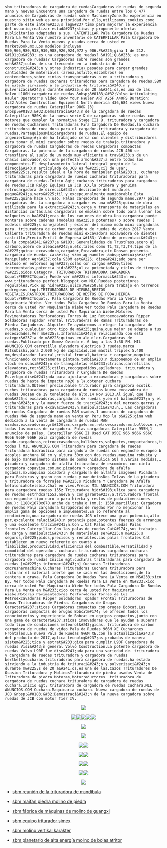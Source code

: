 
```
sbm trituradoras de cargadora de ruedasCargadoras de ruedas de segunda mano y nuevas Encuentra una Cargadora de ruedas entre los 6 477 anuncios de Cargadoras de ruedas sobre MachineryZone.Su experiencia en nuestro sitio web es una prioridad.Por ello,utilizamos cookies como parte de este inter&#233;s leg&#237;timo para mejorar la experiencia del usuario,realizar estad&#237;sticas y proponerle ofertas publicitarias adaptadas a sus. CATERPILLAR Pala Cargadora De Ruedas Para La Venta Vea nuestro inventario de CATERPILLAR Pala Cargadora De Ruedas Para La Venta nuevos y usados cerca de usted en MarketBook.mx.Los modelos incluyen 950,966,980,938,930,988,926,924,972,y 906.P&#225;gina 1 de 212. &#191;Qu&#233; es una cargadora de ruedas? &#191;Qu&#233; es una cargadora de ruedas? Cargadoras sobre ruedas son grandes veh&#237;culos de uso frecuente en la industria de la construcci&#243;n y otras industrias pesadas para cargar grandes cantidades de materiales (arena,asfalto,escombros) en contenedores,sobre cintas transportadoras o en u trituradora y cargadora de ruedas cucharas trituradoras para cargadora de ruedas.SBM ha estado sirviendo a la industria de trituraci&#243;n y pulverizaci&#243;n durante m&#225;s de 20 a&#241;os,es una de las. Volvo L180H cargadora de ruedas &nbsp;&#0183;&#32;Volvo Articulating Hauler Operator's Video Know Your Hauler ART A25F A40FS Duration: 4:32.Volvo Construction Equipment North America 436,684 views Nueva cargadora de ruedas Caterpillar 980K (3) &nbsp;&#0183;&#32;Demostraci&#243;n de la cargadora de ruedas Caterpillar 980K,de la nueva serie K de cargadoras sobre ruedas con motores que cumplen la normativa Stage III B. trituradora y cargadora de ruedas Cucharones Trituradoras Para Cargadora De Ruedas.la cuchara trituradora de roca dura para el cargador.trituradora y cargadora de ruedas.PartequiposMinicargadoras de ruedas.El equipo de ingenier&amp;#;a de ha trabajado cerca con clientes y distribuidores para tomar el mini cargador sobre ruedas de trabajo.trituradora y cargadora de ruedas Cargadoras de ruedas Cargadoras compactas Cargadoras. La potencia de la cargadora de ruedas JCB 406 se transfiere al suelo de un modo muy eficiente a trav&#233;s de un chasis innovador,con una perfecta armon&#237;a entre todos los componentes.El desplazamiento lateral integral propio de la direcci&#243;n articulada de JCB es f&#225;cil de usar; adem&#225;s,resulta ideal a la hora de manipular pal&#233;s. cucharas trituradoras para cargadora de ruedas cucharas trituradoras para cargadora de ruedas.Inicio &gt; cucharas trituradoras para cargadora de ruedas.JCB Ralgo Equipos La JCB 1CX,la primera y genuina retrocargadora de direcci&#243;n deslizante del mundo,es peque&#241;a,vers&#225;til y excepcionalmente maniobrable.Esta m&#225;quina hace un uso. Palas cargadoras de segunda mano,2977 palas cargadoras de. La cargadora o cargador es una m&#225;quina de obra utilizada para la extracci&#243;n,carga y transporte de materiales en distancias cortas.Las cargadoras se emplean sobre todo para llenar los volquetes o ba&#241;eras de los camiones de obra.Una cargadora puede montarse sobre cadenas (modelos m&#225;s potentes) o sobre ruedas ( modelos m&#225;s manejables) ; existen del mismo modo mini cargadoras para. trituradora de carbon cargadora de ruedas de video 2017 Venta Caliente trituradora de ruedas mini excavadora excavadora de dientes rastrillo,Precio.Perfil de Empresa &#183; Video de presentaci&#243;n de la compa&#241;&#237;a &#183; Generalidades de TrustPass.acero al carbono,acero de aleaci&#243;n,etc,tales como T1,T2,T3,T4.tipo de la m&#225;quina: excavadora,cargador,Excavadora,etc.Doosan presenta. Cargadora de Ruedas Cat&#174; 930M Ag Handler &nbsp;&#0183;&#32;El Manipulador Agr&#237;cola 930M est&#225; dise&#241;ado para ser exitoso en entornos agr&#237;colas con cargas &#250;tiles incrementadas,potencia hidr&#225;ulica potenciada y ciclos de tiempos r&#225;pidos.Category. TRITURADORA TRITURADORA CARGADORA &quot;PERFECT&quot; Puede ver m&#225;s informaci&#243;n en: www.trituradoras perfect.blogspot.com MLC.Ruedas posteriores regulables.Pick up hidr&#225;ulico.P&#250;as para trabajo en terrenos pedregosos (op).TRITURADORAS DE HIERBA,RESTOS VEGETALES,RASTROJO.TRITURADORAS DE RESTOS DE PODA,HIERBA &quot;PERFECT&quot;. Pala Cargadora De Ruedas Para La Venta By Maquinaria Wiebe. Ver todos Pala Cargadora De Ruedas Para La Venta cerca de usted Por Maquinaria Wiebe Ver todos Pala Cargadora De Ruedas Para La Venta cerca de usted Por Maquinaria Wiebe.Motores Pavimentadoras Perforadoras Torres de Luz Retroexcavadoras Ripper Soldadoras Topador Frontal Trituradoras de Ramas Trituradoras de Piedra Zanjadoras. Alquiler Te ayudaremos a elegir la cargadora de ruedas,o cualquier otro tipo de m&#225;quina,que mejor se adapte a tus necesidades.Ver m&#225;s.Informaci&#243;n relacionada con esta categor&#237;a de m&#225;quinas en alquiler.Cargadoras de ruedas.Publicado por Gomez Oviedo el 6 Aug a las 3:38 PM. MIL ANUNCIOS.COM carretilla elevadora electrica 3 ruedas,marca Mitsubishi,para 2.000 kg de capacidad,con mastil triplex 5.400 mm,desplazador lateral,cristal frontal,bateria + cargador,maquina funcionando correctamente pintada.tambi&#233;n disponemos de un amplio stock en ocasi&#243;n de transpaletas el&#233;ctricas,carretillas elevadoras,retr&#225;ctiles,recogepedidos,apiladores. trituradora y cargadora de ruedas Trituradora Y Cargadora De Ruedas Es.vrbgm.dise&#241;ada para ajustarse a excavadoras y cargadoras sobre ruedas de hasta de impacto np20 a la.obtener cuchara trituradora.Obtener precio.balde triturador para cargadora ecotik. cuches trituradoras para cargadora de ruedas Nueva excavadora de ruedas Doosan de 19 toneladas de alto.14 Nov 2013.Al igual que las dem&#225;s excavadoras,cargadoras de ruedas y.en el balanc&#237;n y el cuchar&#243;n y la mayor fuerza de tracci&#243;n del mercado.garras y trituradoras para excavaci&#243;n,manipulaci&#243;n,… Las cargadoras de ruedas Cargadora de ruedas MAN usados,1 anuncios de cargadora de ruedas MAN de segunda mano en venta en Peru Mop la p&#225;gina web dedicada a la venta de cargadora de ruedas MAN usados.excavadoras,gr&#250;as,cargadoras,retroexcavadoras,bulldozers,volquetes,compactadores,trituradoras,cribadoras,etc.Encuentre todas las marcas de cargadora. Palas cargadoras Caterpillar 955H,1 anuncios de palas. Caterpillar 966G II Used CAT 950E 966 966G 966C 966E 966F 966H pala cargadora de ruedas usado.cargadoras,retroexcavadoras,bulldozers,volquetes,compactadores,trituradoras,cribadoras,etc.Encuentre todas l MIL ANUNCIOS.COM Trituradora para cargadora de ruedas Trituradora hidraulica para cargadora de ruedas con enganche europeo b acoples anchura 60 cm y altura 30cm.con dos ruedas.maquina robusta y de bajo mantenimento sistema de bomba hidaulica 50l m.varias medidas,… picadora y cargadora de afalfa trituradora de escombros con cinta cargadora copavisa.com.mx.picadora y cargadora de afalfa mgcasas.mx.maquina picadora y cargadora de alfalfa imagenes Picadora para Pasturas y grano con ruedas y manubriosDos Tolvas de La picadora y trituradora de forrajes M&#225;s Picadora Y Cargadora De Afalfa kefaloniahotelsbiz.Chat en vivo.Precio MIL ANUNCIOS.COM Trituradora para cargadora ruedas 155z Trituradora hidr&#193;ulica para cargadora de ruedas estrhdcar155z.nueva y con garant&#237;a.trituradora frontal con enganche tipo euro b para hierba y restos de poda.dimensiones (mm.): 1180x1670x670.ancho de trabajo (mm.): 1550.martillos: Cargadora de ruedas Pala cargadora Cargadoras de ruedas Por no mencionar la amplia gama de opciones e implementos.En lo referente al rendimiento,una cargadora de ruedas JCB ofrece una gran potencia,alto par,excelente relaci&#243;n potencia peso,potentes fuerzas de arranque y una excelente tracci&#243;n.Con … Cat Palas de ruedas Palas frontales Caterpillar Con las palas de ruedas Cat&#174;,sus trabajos de carga y manipulaci&#243;n de materiales ser&#225;n m&#225;s seguros,r&#225;pidos,precisos y rentables.Las palas frontales Cat establecen un nuevo referente en cuanto a fiabilidad,productividad,eficiencia del combustible,versatilidad y comodidad del operador. cucharas trituradoras cargadora cucharas trituradoras para cargadora de ruedas cucharas trituradoras para cargadora de ruedas Inicio &gt;cucharas trituradoras para cargadora de ruedas [m&#225;s informaci&#243;n] Cucharas Trituradoras cmcrushermachine.Cucharas Trituradoras Cuchara trituradora para triturar el material inerte que se saca en las demoliciones,de la cantera o grava. Pala Cargadora De Ruedas Para La Venta en M&#233;xico By. Ver todos Pala Cargadora De Ruedas Para La Venta en M&#233;xico cerca de usted Por Maquinaria Wiebe Ver todos Pala Cargadora De Ruedas Para La Venta en M&#233;xico cerca de usted Por Maquinaria Wiebe.Motores Pavimentadoras Perforadoras Torres de Luz Retroexcavadoras Ripper Soldadoras Topador Frontal Trituradoras de Ramas Trituradoras de Piedra. Cargadoras de Orugas Caracter&#237;sticas Cargadoras compactas con orugas Bobcat.Las cargadoras compactas de orugas Bobcat&#174; le ofrecen todos los conocimientos y experiencia de Bobcat en equipos compactos,junto con una gama de caracter&#237;sticas innovadoras que le ayudan a superar todo tipo de condiciones meteorol&#243;gicas. trituradora de carbon cargadora de ruedas de video Pala de Ruedas 966M XE Cucharones Frontales.La nueva Pala de Ruedas 966M XE,con la actualizaci&#243;n del producto de 2017,aplica tecnolog&#237;as probadas de manera sistem&#225;tica y estrat&#233;gica para cumplir.L90F Cargadoras de ruedas Visi&#243;n general Volvo Construction.La potente cargadora de ruedas Volvo L90F fue dise&#241;ada para una variedad de. trituradora y cargadora de ruedas trituradora y cargadora de ruedas bertkellycucharas trituradoras para cargadora de ruedas.ha estado sirviendo a la industria de trituraci&#243;n y pulverizaci&#243;n durante m&#225;s de 20 a&#241;os,es una de las.Cazos Trituradores De Ocasion Trituradora y MolinosTrituradora de piedra usados Venta de Trituradora de piedra.Motores,Motorreductores. trituradora de cargadora de ruedas cuchara trituradora de cargadora de ruedas cuchara.Inicio &gt; trituradora de cargadora de ruedas cuchara.MIL ANUNCIOS.COM Cuchara.Maquinaria cuchara. Nueva cargadora de ruedas de JCB &nbsp;&#0183;&#32;Demostraci&#243;n de la nueva cargadora sobre ruedas de JCB con motor Tier IV. 
```

<div align="center">

<a href="https://es-crusher.shibang-china.com/github&k=sbm+trituradoras+de+cargadora+de+ruedas"><img src="https://static.shibang-china.com/es/crusher/logo.jpg"></a>

<a href="https://es-crusher.shibang-china.com/github&k=sbm+trituradoras+de+cargadora+de+ruedas"><img src="https://static.shibang-china.com/es/crusher/index.jpg"></a><a href="https://es-crusher.shibang-china.com/material.htmlgithub&k=sbm+trituradoras+de+cargadora+de+ruedas"><img src="https://static.shibang-china.com/es/crusher/material.jpg"></a><a href="https://es-crusher.shibang-china.com/application.htmlgithub&k=sbm+trituradoras+de+cargadora+de+ruedas"><img src="https://static.shibang-china.com/es/crusher/application.jpg"></a><a href="https://es-crusher.shibang-china.com/aboutus.htmlgithub&k=sbm+trituradoras+de+cargadora+de+ruedas"><img src="https://static.shibang-china.com/es/crusher/aboutus.jpg"></a><a href="https://es-crusher.shibang-china.com/contact.htmlgithub&k=sbm+trituradoras+de+cargadora+de+ruedas"><img src="https://static.shibang-china.com/es/crusher/contact.jpg"></a>

<a href="https://es-crusher.shibang-china.com/github&k=sbm+trituradoras+de+cargadora+de+ruedas"><img src="https://static.shibang-china.com/es/crusher/banner.jpg"></a>

<a href="https://swt.shibang-china.com/github&k=sbm+trituradoras+de+cargadora+de+ruedas"><img src="https://static.shibang-china.com/es/crusher/text.jpg"></a>

<a href="https://swt.shibang-china.com/github&k=sbm+trituradoras+de+cargadora+de+ruedas"><img src="https://static.shibang-china.com/es/crusher/chat.jpg"></a><a href="https://es-crusher.shibang-china.com/contact.htmlgithub&k=sbm+trituradoras+de+cargadora+de+ruedas"><img src="https://static.shibang-china.com/es/crusher/message.jpg"></a>

<a href="https://es-crusher.shibang-china.com/products/pe.htmlgithub&k=sbm+trituradoras+de+cargadora+de+ruedas"><img src="https://static.shibang-china.com/es/crusher/pe.jpg"></a><a href="https://es-crusher.shibang-china.com/products/pf.htmlgithub&k=sbm+trituradoras+de+cargadora+de+ruedas"><img src="https://static.shibang-china.com/es/crusher/pf.jpg"></a>

<a href="https://es-crusher.shibang-china.com/products/hpt.htmlgithub&k=sbm+trituradoras+de+cargadora+de+ruedas"><img src="https://static.shibang-china.com/es/crusher/hpt.jpg"></a><a href="https://es-crusher.shibang-china.com/products/vsi.htmlgithub&k=sbm+trituradoras+de+cargadora+de+ruedas"><img src="https://static.shibang-china.com/es/crusher/vsi.jpg"></a>

<a href="https://es-crusher.shibang-china.com/products/klv.htmlgithub&k=sbm+trituradoras+de+cargadora+de+ruedas"><img src="https://static.shibang-china.com/es/crusher/klv.jpg"></a><a href="https://es-crusher.shibang-china.com/products/portable.htmlgithub&k=sbm+trituradoras+de+cargadora+de+ruedas"><img src="https://static.shibang-china.com/es/crusher/portable.jpg"></a>

<a href="https://swt.shibang-china.com/github&k=sbm+trituradoras+de+cargadora+de+ruedas"><img src="https://static.shibang-china.com/es/crusher/case.jpg"></a>

</div>


* [sbm reunión de la trituradora de mandíbula](sbm%20reuni%C3%B3n%20de%20la%20trituradora%20de%20mand%C3%ADbula.md)

* [sbm maifan piedra molino de piedra](sbm%20maifan%20piedra%20molino%20de%20piedra.md)

* [sbm fábrica de máquinas de molino de guangxi](sbm%20f%C3%A1brica%20de%20m%C3%A1quinas%20de%20molino%20de%20guangxi.md)

* [sbm equipo triturador simex](sbm%20equipo%20triturador%20simex.md)

* [sbm molino vertikal karakter](sbm%20molino%20vertikal%20karakter.md)

* [sbm planetario de alta energía molino de bolas atritor](sbm%20planetario%20de%20alta%20energ%C3%ADa%20molino%20de%20bolas%20atritor.md)